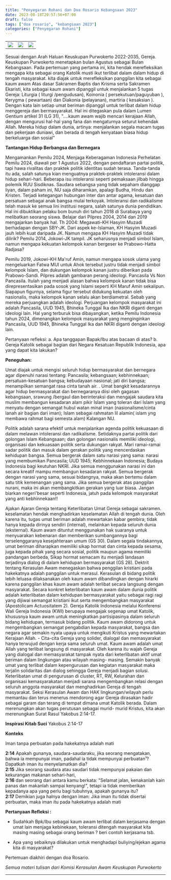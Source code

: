 ```yaml
---
title: "Penyegaran Rohani dan Doa Rosario Kebangsaan 2023"
date: 2023-08-18T20:57:56+07:00
draft: false
tags: ["doa rosario", "kebangsaan 2023"]
categories: ["Penyegaran Rohani"]
---
```

| | | |
|---|---|---| 
| ![](/img/bangsa18agt23.jpg) | ![](/img/bangsa18agt231.jpg) | ![](/img/bangsa18agt232.jpg) |


Sesuai dengan Arah Haluan Keuskupan Purwokerto 2022-2035, Gereja. Keuskupan Purwokerto menetapkan bulan Agustus sebagai Bulan Kebangsaan. Pada pertemuan yang pertama ini, kita hendak merefleksikan mengapa kita sebagai orang Katolik musti ikut terlibat dalam dalam hidup di tengah masyarakat. kita diajak untuk merefleksikan panggilan kita sebagai kaum awam Atas dasar Sakramen Baptis dan Krisma serta Sakramen Ekaristi, kita sebagai kaum awam dipanggil untuk menjalankan 5 tugas Gereja: Liturgia ( liturgi /pengudusan), Koinonia ( persekutuan/paguyuban ), Kerygma ( pewartaan) dan Diakonia (pelayanan), martiria ( kesaksian ). Dengan kata lain setiap umat beriman dipanggil untuk terlibat dalam hidup menggereja dan bermasyarakat. Hal ini ditegaskan pula dalam Lumen Gentium artikel 31 (LG 31), "....kaum awam wajib mencari kerajaan Allah, dengan mengurusi hal-hal yang fana dan mengaturnya seturut kehendak Allah. Mereka hidup dalam dunia, artinya: menjalankan segala macam tugas dan pekerjaan duniawi, dan berada di tengah kenyataan biasa hidup berkeluarga dan sosial"

**Tantangan Hidup Berbangsa dan Bernegara**

Mengamankan Pemilu 2024, Menjaga Keberagaman Indonesia Perhelatan Pemilu 2024, diawali per 1 Agustus 2022, dengan pendaftaran partai politik, tapi hawa rivalitas dan praktek politik identitas sudah terasa. Tanda-tanda itu ada, salah satunya kian menguatnya praktek-praktek intoleransi dalam hidup sehari-hari. Beberapa isu intoleransi seperti pemaksaan jilbab hingga polemik RUU Sisdiknas. Saudara sebangsa yang tidak sepaham dianggap liyan, dalam paham ini, NU saja diharamkan, apalagi Budha, Hindu dan Kristen. Terjadi ketegangan hubungan inter dan antar agama, kesatuan dan persatuan sebagai anak bangsa mulai terkoyak. Intoleransi dan radikalisme telah masuk ke semua lini institusi negara, salah satunya dunia pendidikan. Hal ini dibuktikan pelaku bom bunuh diri tahun 2018 di Surabaya yang melibatkan seorang siswa. Belajar dari Pilpres 2004, 2014 dan 2019 mengajarkan banyak hal. Th 2004: Megawati-KH Hasyim Muzadi berhadapan dengan SBY-JK. Dari aspek ke-Islaman, KH Hasyim Muzadi jauh lebih kuat daripada JK. Namun mengapa KH Hasyim Muzadi tidak dilirik? Pemilu 2014, Jokowi-JK tampil. JK seharusnya menjadi simbol Islam, namun mengapa kekuatan kelompok kanan bergeser ke Prabowo-Hatta Radjasa?

Pemilu 2019, Jokowi-KH Ma'ruf Amin, namun mengapa sosok ulama yang mengeluarkan Fatwa MUI untuk Ahok tersebut justru tidak menjadi simbol kelompok Islam, dan dukungan kelompok kanan justru diberikan pada Prabowo-Sandi. Pilpres adalah gambaran perang ideologi. Pancasila Vs Non Pancasila. Itulah yang menjadi alasan bahwa kelompok kanan tidak bisa direpresentasikan pada sosok yang Islami seperti KH Maruf Amin sekalipun. Siapapun figurnya, selama figur tersebut didukung kekuatan oleh nasionalis, maka kelompok kanan selalu akan berdiametral. Sebab yang mereka perjuangkan adalah ideologi. Perjuangan kelompok masyarakat ini adalah Pancasila, UUD 1945, Bhineka Tunggal Ika dan NKRI diganti dengan ideologi lain. Hal yang terburuk bisa dibayangkan, ketika Pemilu Indonesia tahun 2024, dimenangkan kelompok masyarakat yang menginginkan Pancasila, UUD 1945, Bhineka Tunggal Ika dan NKRI diganti dengan ideologi lain.

Pertanyaan refleksi: a. Apa tanggapan Bapak/Ibu atas bacaan di atas? b. Gereja Katolik sebagai bagian dari Negara Kesatuan Republik Indonesia, apa yang dapat kita lakukan?

**Peneguhan:**

Umat diajak untuk mengisi seluruh hidup bermasyarakat dan bernegara agar dipenuhi narasi tentang: Pancasila; kebangsaan; kebhinnekaan; persatuan-kesatuan bangsa; kebudayaan nasional; jati diri bangsa; menampilkan semangat rasa cinta tanah air. . Umat bangkit kesadarannya agar hidup bermasyarakat dan bernegaranya diisi oleh gagasan kebangsaan, srawung /bergaul dan berinteraksi dan mengajak saudara kita muslim membangun kesadaran alam pikir Islam yang toleran dari Islam yang menyatu dengan semangat hubul watan minal iman (nasionalisme/cinta lanah air bagian dari iman); Islam sebagai rahmatan lil alamin( islam yng membawa rahmat bagi semesta alam) Kalangan NU.

Politik adalah sarana efektif untuk menjalankan agenda politik kekuasaan di dalam melawan intoleransi dan radikalisme. Setidaknya partai politik dari golongan Islam Kebangsaan; dan golongan nasionalis memiliki ideologi, organisasi dan kekuasaan politik serta dukungan rakyat. Mari ramai-ramai sadar politik dan masuk dalam gerakan politik yang mencerdaskan kehidupan bangsa. Semua bergerak dalam satu narasi yang sama: narasi yang membumikan Pancasila; UUD 1945; Kebhinnekaan Indonesia; Budaya Indonesia bagi keutuhan NKRI. Jika semua menggunakan narasi ini dan secara kreatif mampu membangun kesadaran rakyat. Semua bergerak dengan narasi yang sama, sesuai bidangnya, maka akan bertemu dalam satu titik kemenangan yang sama. Jika semua bergerak atas panggilan nurani, maka ini akan membangkitkan gerakan yang luar biasa. Jangan biarkan negeri'besar seperti Indonesia, jatuh pada kelompok masyarakat yang anti kebhinnekaan!!

Ajakan Ajaran Gereja tentang Keterlibatan Umat Gereja sebagai sakramen. keselamatan hendak menghadirkan keselamatan Allah di tengah dunia. Oleh karena itu, tugas umat beriman adalah mewartakan kabar gembira; tidak hanya kepada dirinya sendiri (internal), melainkan kepada seluruh dunia (eksternal). Kaum awam dituntut menggunakan hak suaranya untuk menyuarakan kebenaran dan memberikan sumbangannya bagi terselenggaranya kesejahteraan umum (GS 30). Dalam segala tindakannya, umat beriman diharapkan memiliki sikap hormat dan cinta kepada sesama, juga kepada pihak yang secara sosial, politik maupun agama memiliki pandangan berbeda, Sikap hormat semacam itu menjadi landasan terjadinya dialog di dalam kehidupan bermasyarakat (GS 28). Dektrit tentang Kerasulan Awam menegaskan bahwa penggilan kristiani pada hakekatnya adalah panggilan untuk merasul. Kerasulan di bidang politik lebih leluasa dilaksanakan oleh kaum awam dibandingkan dengan hirarki karena panggilan khas kaum awam adalah terlibat secara langsung dengan masyarakat. Secara konkret keterlibatan kaum awam dalam dunia politik adalah keterlibatan dalam kehidupan bermasyarakat yaitu sebagai ragi ragi yang dijiwai semangat kristiani ikut serta mengembangkan masyarakat (Apostolicam Actuositatem 2). Gereja Katolik Indonesia melalui Konferensi Wali Gereja Indonesia (KWI) berupaya mengajak segenap umat Katolik, khususnya kaum awam untuk meningkatkan partisipasinya dalam seluruh bidang kehidupan, termasuk bidang politik. Kaum awam didorong untuk mengembangkan semangat pengabdian kepada masyarakat, bangsa dan negara agar semakin nyata upaya untuk mengikuti Kristus yang mewartakan Kerajaan Allah. - Cita-cita Gereja yang solider, dialogal dan memasyarakat hanya terwujud dengan kerja sama seluruh umat. Kaum awam adalah umat Allah yang terlibat langsung di masyarakat. Oleh karena itu wajah Gereja yang dialogal dan memasyarakat tampak nyata dari keterlibatan aktif umat beriman dalam lingkungan atau wilayah masing- masing. Semakin banyak umat yang terlibat dalam kepengurusan dan kegiatan masyarakat maka terjalin solidaritas dan dialog sehingga Gereja menjadi bagian solusi. Keterlibatan umat di pengurusan di cluster, RT, RW, Kelurahan dan organisasi kemasyarakatan menjadi sarana mengembangkan relasi dengan seluruh anggota masyarakat dan menghadirkan Gereja di tengah masyarakat. Seksi Kerasulan Awam dan HAK lingkungan/wilayah perlu memantau dan terus menerus mendorong agar Gereja dirasakan hadir sebagai garam dan terang di tempat dimana umat Katolik berada. Dalam merenungkan akan tugas perutusan sebagai murid- murid Kristus, kita akan merenungkan Surat Rasul Yakobus 2:14-17.

**Inspirasi Kitab Suci** Yakobus 2:14-17

**Konteks**

Iman tanpa perbuatan pada hakekatnya adalah mati

**2:14** Apakah gunanya, saudara-saudaraku, jika seorang mengatakan, bahwa ia mempunyai iman, padahal ia tidak mempunyai perbuatan¹? Dapatkah iman itu menyelamatkan dia?\
**2:15** Jika seorang saudara atau saudari tidak mempunyai pakaian dan kekurangan makanan sehari-hari,\
**2:16** dan seorang dari antara kamu berkata: "Selamat jalan, kenakanlah kain panas dan makanlah sampai kenyang!", tetapi ia tidak memberikan kepadanya apa yang perlu bagi tubuhnya, apakah gunanya itu?\
**2:17** Demikian juga halnya dengan iman: Jika iman itu tidak disertai perbuatan, maka iman itu pada hakekatnya adalah mati

**Pertanyaan Refleksi :**

-   Sudahkah Bpk/Ibu sebagai kaum awam terlibat dalam kerjasama dengan umat lain menjaga kebinekaan, toleransi ditengah masyarakat kita masing masing sebagai orang beriman ? beri contoh kerjasama tsb.

-   Apa yang sebaiknya dilakukan untuk menghadapi buliying/ejekan agama kita di masyarakat?

Pertemuan diakhiri dengan doa Rosario.

*Semua materi tulisan dari Komisi Kerasulan Awam Keuskupan Purwokerto*

------------------------------------------------------------------------
